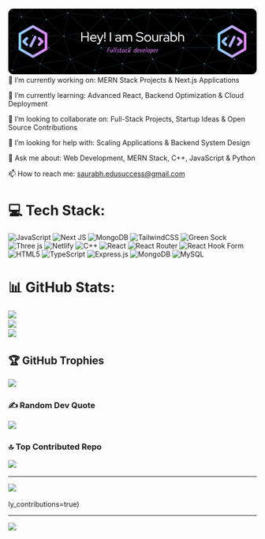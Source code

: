 ![Header](./github-header-image.png)
🔭 I’m currently working on: MERN Stack Projects & Next.js Applications

🌱 I’m currently learning: Advanced React, Backend Optimization & Cloud Deployment

👯 I’m looking to collaborate on: Full-Stack Projects, Startup Ideas & Open Source Contributions

🤔 I’m looking for help with: Scaling Applications & Backend System Design

💬 Ask me about: Web Development, MERN Stack, C++, JavaScript & Python

📫 How to reach me: saurabh.edusuccess@gmail.com

# 💻 Tech Stack:
![JavaScript](https://img.shields.io/badge/javascript-%23323330.svg?style=flat&logo=javascript&logoColor=%23F7DF1E) ![Next JS](https://img.shields.io/badge/Next-black?style=flat&logo=next.js&logoColor=white) ![MongoDB](https://img.shields.io/badge/MongoDB-%234ea94b.svg?style=flat&logo=mongodb&logoColor=white) ![TailwindCSS](https://img.shields.io/badge/tailwindcss-%2338B2AC.svg?style=flat&logo=tailwind-css&logoColor=white) ![Green Sock](https://img.shields.io/badge/green%20sock-88CE02?style=flat&logo=greensock&logoColor=white) ![Three js](https://img.shields.io/badge/threejs-black?style=flat&logo=three.js&logoColor=white) ![Netlify](https://img.shields.io/badge/netlify-%23000000.svg?style=flat&logo=netlify&logoColor=#00C7B7) ![C++](https://img.shields.io/badge/c++-%2300599C.svg?style=flat&logo=c%2B%2B&logoColor=white) ![React](https://img.shields.io/badge/react-%2320232a.svg?style=flat&logo=react&logoColor=%2361DAFB) ![React Router](https://img.shields.io/badge/React_Router-CA4245?style=flat&logo=react-router&logoColor=white) ![React Hook Form](https://img.shields.io/badge/React%20Hook%20Form-%23EC5990.svg?style=flat&logo=reacthookform&logoColor=white) ![HTML5](https://img.shields.io/badge/html5-%23E34F26.svg?style=flat&logo=html5&logoColor=white) ![TypeScript](https://img.shields.io/badge/typescript-%23007ACC.svg?style=flat&logo=typescript&logoColor=white) ![Express.js](https://img.shields.io/badge/express.js-%23404d59.svg?style=flat&logo=express&logoColor=%2361DAFB) ![MongoDB](https://img.shields.io/badge/MongoDB-%234ea94b.svg?style=flat&logo=mongodb&logoColor=white) ![MySQL](https://img.shields.io/badge/mysql-4479A1.svg?style=flat&logo=mysql&logoColor=white)
# 📊 GitHub Stats:
![](https://github-readme-stats.vercel.app/api?username=Ssourabh19&theme=dark&hide_border=false&include_all_commits=false&count_private=false)<br/>
![](https://nirzak-streak-stats.vercel.app/?user=Ssourabh19&theme=dark&hide_border=false)<br/>
![](https://github-readme-stats.vercel.app/api/top-langs/?username=Ssourabh19&theme=dark&hide_border=false&include_all_commits=false&count_private=false&layout=compact)

## 🏆 GitHub Trophies
![](https://github-profile-trophy.vercel.app/?username=Ssourabh19&theme=radical&no-frame=false&no-bg=true&margin-w=4)

### ✍️ Random Dev Quote
![](https://quotes-github-readme.vercel.app/api?type=horizontal&theme=radical)

### 🔝 Top Contributed Repo
![](https://github-contributor-stats.vercel.app/api?username=Ssourabh19&limit=5&theme=dark&combine_all_yearly_contributions=true)

---
[![](https://visitcount.itsvg.in/api?id=Ssourabh19&icon=0&color=0)](https://visitcount.itsvg.in)

<!-- Proudly created with GPRM ( https://gprm.itsvg.in ) -->ly_contributions=true)

---
[![](https://visitcount.itsvg.in/api?id=Ssourabh19&icon=0&color=0)](https://visitcount.itsvg.in)

<!-- Proudly created with GPRM ( https://gprm.itsvg.in ) -->

